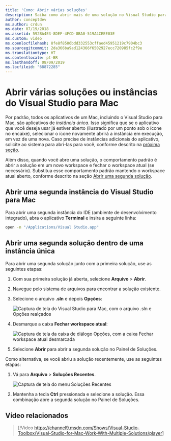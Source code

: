 ```yaml
---
title: 'Como: Abrir várias soluções'
description: Saiba como abrir mais de uma solução no Visual Studio para Mac e como abrir mais de uma instância do aplicativo.
author: conceptdev
ms.author: crdun
ms.date: 07/19/2018
ms.assetid: 592BA4E3-8DEF-4FCD-8BA0-519A4CEEE03E
ms.custom: video
ms.openlocfilehash: 8fe8f8506bdd332553cffaed45951219c7904bc3
ms.sourcegitcommit: 2da366ba9ad124366f6502927ecc720985fc2f9e
ms.translationtype: HT
ms.contentlocale: pt-BR
ms.lasthandoff: 08/09/2019
ms.locfileid: "68872285"
---
```

# <a name="open-multiple-solutions-or-instances-of-visual-studio-for-mac"></a>Abrir várias soluções ou instâncias do Visual Studio para Mac

Por padrão, todos os aplicativos de um Mac, incluindo o Visual Studio para Mac, são aplicativos de _instância única_. Isso significa que se o aplicativo que você deseja usar já estiver aberto (ilustrado por um ponto sob o ícone no encaixe), selecionar o ícone novamente abrirá a instância em execução, em vez de uma nova. Caso precise de instâncias adicionais do aplicativo, solicite ao sistema para abri-las para você, conforme descrito na [próxima seção](#open-a-second-instance-of-visual-studio-for-mac).

Além disso, quando você abre uma solução, o comportamento padrão é abrir a solução em um novo workspace e fechar o workspace atual (se necessário). Substitua esse comportamento padrão mantendo o workspace atual aberto, conforme descrito na seção [Abrir uma segunda solução](#open-a-second-solution-inside-a-single-instance).

## <a name="open-a-second-instance-of-visual-studio-for-mac"></a>Abrir uma segunda instância do Visual Studio para Mac

Para abrir uma segunda instância do IDE (ambiente de desenvolvimento integrado), abra o aplicativo **Terminal** e insira a seguinte linha:

```bash
open -n "/Applications/Visual Studio.app"
```

## <a name="open-a-second-solution-inside-a-single-instance"></a>Abrir uma segunda solução dentro de uma instância única

Para abrir uma segunda solução junto com a primeira solução, use as seguintes etapas:

1. Com sua primeira solução já aberta, selecione **Arquivo** > **Abrir**.
2. Navegue pelo sistema de arquivos para encontrar a solução existente.
3. Selecione o arquivo **.sln** e depois **Opções**:

    ![Captura de tela do Visual Studio para Mac, com o arquivo .sln e Opções realçados](media/open-multiple-solutions-image3.png)

4. Desmarque a caixa **Fechar workspace atual**:

    ![Captura de tela da caixa de diálogo Opções, com a caixa Fechar workspace atual desmarcada](media/open-multiple-solutions-image1.png)

5. Selecione **Abrir** para abrir a segunda solução no Painel de Soluções.

Como alternativa, se você abriu a solução recentemente, use as seguintes etapas:

1. Vá para **Arquivo** > **Soluções Recentes**.

    ![Captura de tela do menu Soluções Recentes](media/open-multiple-solutions-image2.png)

1. Mantenha a tecla **Ctrl** pressionada e selecione a solução. Essa combinação abre a segunda solução no Painel de Soluções.

## <a name="related-video"></a>Vídeo relacionados

> [!Video https://channel9.msdn.com/Shows/Visual-Studio-Toolbox/Visual-Studio-for-Mac-Work-With-Multiple-Solutions/player]

